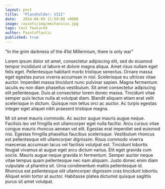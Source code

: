 ```yaml
---
layout: post
title:  "Placeholder: VIII"
date:   2024-06-09 11:59:00 +0000
image: /assets/img/mechanicus.jpg
tags: test featured
author: PaintsPlastic
published: true
---
```


"In the grim darkness of the 41st Millennium, there is only war"

Lorem ipsum dolor sit amet, consectetur adipiscing elit, sed do eiusmod tempor incididunt ut labore et dolore magna aliqua. Amet risus nullam eget felis eget. Pellentesque habitant morbi tristique senectus. Ornare massa eget egestas purus viverra accumsan in nisl. Scelerisque eu ultrices vitae auctor. Imperdiet massa tincidunt nunc pulvinar sapien. Magna fermentum iaculis eu non diam phasellus vestibulum. Sit amet consectetur adipiscing elit pellentesque. Duis at consectetur lorem donec massa. Tincidunt vitae semper quis lectus nulla at volutpat diam. Blandit aliquam etiam erat velit scelerisque in dictum. Quisque non tellus orci ac auctor. Ac turpis egestas integer eget aliquet nibh praesent tristique magna.

Mi sit amet mauris commodo. Ac auctor augue mauris augue neque. Facilisis leo vel fringilla est ullamcorper eget nulla facilisi. Arcu cursus vitae congue mauris rhoncus aenean vel elit. Egestas erat imperdiet sed euismod nisi. Egestas fringilla phasellus faucibus scelerisque. Vestibulum rhoncus est pellentesque elit ullamcorper dignissim. Risus commodo viverra maecenas accumsan lacus vel facilisis volutpat est. Tincidunt lobortis feugiat vivamus at augue eget arcu dictum varius. Elit eget gravida cum sociis. Mauris augue neque gravida in fermentum. Semper auctor neque vitae tempus quam pellentesque nec nam aliquam. Justo donec enim diam vulputate ut pharetra sit. Urna condimentum mattis pellentesque id. Rhoncus est pellentesque elit ullamcorper dignissim cras tincidunt lobortis. Aliquet enim tortor at auctor. Habitasse platea dictumst quisque sagittis purus sit amet volutpat.